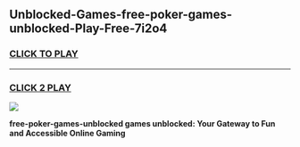
## Unblocked-Games-free-poker-games-unblocked-Play-Free-7i2o4
<h3>
<a href="https://premium76.site?title=free-poker-games-unblocked&ref=17A">CLICK TO PLAY</a></h3>
<hr>

<h3>
<a href="https://premium76.site?title=free-poker-games-unblocked&ref=17A">CLICK 2 PLAY</a>
  
</h3>

<a href="https://premium76.site?title=free-poker-games-unblocked&ref=17A"><img src="https://clearcache.store/games.png"></a>


**free-poker-games-unblocked games unblocked: Your Gateway to Fun and Accessible Online Gaming**
